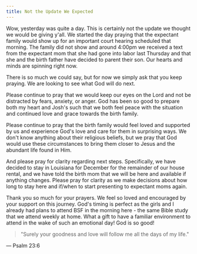 ```yaml
---
title: Not the Update We Expected
---
```


Wow, yesterday was quite a day. This is certainly not the update we thought we would be giving y'all. We started the day praying that the expectant family would show up for an important court hearing scheduled that morning. The family did not show and around 4:00pm we received a text from the expectant mom that she had gone into labor last Thursday and that she and the birth father have decided to parent their son. Our hearts and minds are spinning right now.

There is so much we could say, but for now we simply ask that you keep praying. We are looking to see what God will do next.

Please continue to pray that we would keep our eyes on the Lord and not be distracted by fears, anxiety, or anger. God has been so good to prepare both my heart and Josh's such that we both feel peace with the situation and continued love and grace towards the birth family.

Please continue to pray that the birth family would feel loved and supported by us and experience God's love and care for them in surprising ways. We don't know anything about their religious beliefs, but we pray that God would use these circumstances to bring them closer to Jesus and the abundant life found in Him.

And please pray for clarity regarding next steps. Specifically, we have decided to stay in Louisiana for December for the remainder of our house rental, and we have told the birth mom that we will be here and available if anything changes. Please pray for clarity as we make decisions about how long to stay here and if/when to start presenting to expectant moms again.

Thank you so much for your prayers. We feel so loved and encouraged by your support on this journey. God's timing is perfect as the girls and I already had plans to attend BSF in the morning here - the same Bible study that we attend weekly at home. What a gift to have a familiar environment to attend in the wake of such an emotional day! God is so good!

> "Surely your goodness and love will follow me all the days of my life."

— Psalm 23:6
